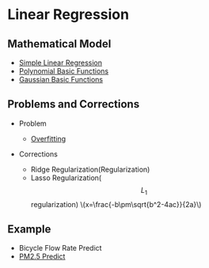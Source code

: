 # Linear Regression

## Mathematical Model
* [Simple Linear Regression](Simple%20Linear%20Regression/Simple-Linear-Regression.md)
* [Polynomial Basic Functions](Polynomial%20Basic%20Functions/Polynomial-Basic-Functions.md)
* [Gaussian Basic Functions](Gaussian%20Basic%20Functions/gaussian_basic_functions.md)

## Problems and Corrections
* Problem
  * [Overfitting](Overfitting/overfitting.md)
  
* Corrections
  * Ridge Regularization(Regularization)
  * Lasso Regularization(
  $$L_{1}$$
  regularization)
\\(x=\frac{-b\pm\sqrt{b^2-4ac}}{2a}\\)
## Example
* Bicycle Flow Rate Predict
* [PM2.5 Predict](PM2.5/PM2.5.md)
